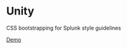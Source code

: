 Unity
=====

CSS bootstrapping for Splunk style guidelines

[Demo](https://splunk.github.io/unity/)
